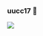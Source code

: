 ### uucc17 👋

<img src="https://img.shields.io/badge/HTML5-E34F26?style=flat-square&logo=HTML5&logoColor=white"/></a>



<!--
**uucc17/uucc17** is a ✨ _special_ ✨ repository because its `README.md` (this file) appears on your GitHub profile.

Here are some ideas to get you started:

- 🔭 I’m currently working on ...
- 🌱 I’m currently learning ...
- 👯 I’m looking to collaborate on ...
- 🤔 I’m looking for help with ...
- 💬 Ask me about ...
- 📫 How to reach me: ...
- 😄 Pronouns: ...
- ⚡ Fun fact: ...
-->
